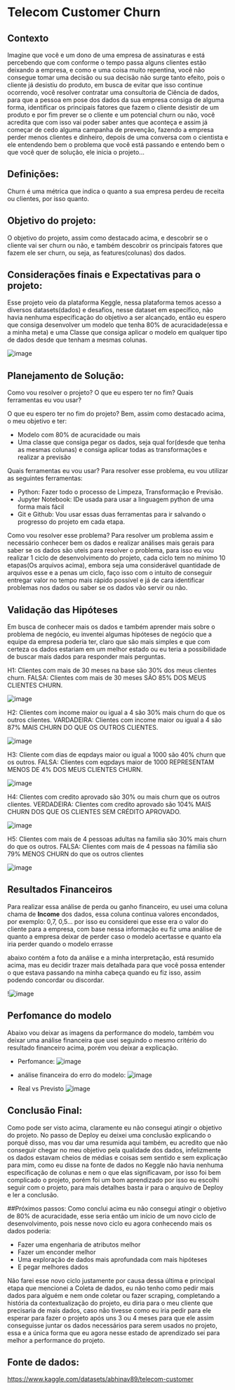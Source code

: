 # Telecom Customer Churn

## Contexto

Imagine que você e um dono de uma empresa de assinaturas e está percebendo que com conforme o tempo passa alguns clientes estão deixando a empresa, e como e uma coisa muito repentina, você não consegue tomar uma decisão ou sua decisão não surge tanto efeito, pois o cliente já desistiu do produto, em busca de evitar que isso continue ocorrendo, você resolver contratar uma consultoria de Ciência de dados, para que a pessoa em pose dos dados da sua empresa consiga de alguma forma, identificar os principais fatores que fazem o cliente desistir de um produto e por fim prever se o cliente e um potencial churn ou não, você acredita que com isso vai poder saber antes que aconteça e assim já começar de cedo alguma campanha de prevenção, fazendo a empresa perder menos clientes e dinheiro, depois de uma conversa com o cientista e ele entendendo bem o problema que você está passando e entendo bem o que você quer de solução, ele inicia o projeto...

## Definições:
Churn é uma métrica que indica o quanto a sua empresa perdeu de receita ou clientes, por isso quanto.


## Objetivo do projeto:
O objetivo do projeto, assim como destacado acima, e descobrir se o cliente vai ser churn ou não, e também descobrir os principais fatores que fazem ele ser churn, ou seja, as features(colunas) dos dados.


## Considerações finais e Expectativas para o projeto:

Esse projeto veio da plataforma Keggle, nessa plataforma temos acesso a diversos datasets(dados) e desafios, nesse dataset em específico, não havia nenhuma especificação do objetivo a ser alcançado, então eu espero que consiga desenvolver um modelo que tenha 80% de acuracidade(essa e a minha meta) e uma Classe que consiga aplicar o modelo em qualquer tipo de dados desde que tenham a mesmas colunas.


![image](https://user-images.githubusercontent.com/92899088/182632586-ce402b7b-239a-4692-8d90-423fe2a0bf8e.png)



## Planejamento de Solução:
Como vou resolver o projeto? O que eu espero ter no fim? Quais ferramentas eu vou usar?

O que eu espero ter no fim do projeto?
Bem, assim como destacado acima, o meu objetivo e ter:
- Modelo com 80% de acuracidade ou mais
- Uma classe que consiga pegar os dados, seja qual for(desde que tenha as mesmas colunas) e consiga aplicar todas as transformações e realizar a previsão
  
 Quais ferramentas eu vou usar?
Para resolver esse problema, eu vou utilizar as seguintes ferramentas:

- Python: Fazer todo o processo de Limpeza, Transformação e Previsão.
- Jupyter Notebook: IDe usada para usar a linguagem python de uma forma mais fácil
- Git e Github: Vou usar essas duas ferramentas para ir salvando o progresso do projeto em cada etapa.
  
  
Como vou resolver esse problema?
Para resolver um problema assim e necessário conhecer bem os dados e realizar análises mais gerais para saber se os dados são uteis para resolver o problema, para isso eu vou realizar 1 ciclo de desenvolvimento do projeto, cada ciclo tem no mínimo 10 etapas(Os arquivos acima), embora seja uma considerável quantidade de arquivos esse e a penas um ciclo, faço isso com o intuito de conseguir entregar valor no tempo mais rápido possível e já de cara identificar problemas nos dados ou saber se os dados vão servir ou não.



## Validação das Hipóteses
Em busca de conhecer mais os dados e também aprender mais sobre o problema de negócio, eu inventei algumas hipóteses de negócio que a equipe da empresa poderia ter, claro que são mais simples e que com certeza os dados estariam em um melhor estado ou eu teria a possibilidade de buscar mais dados para responder mais perguntas.



H1: Clientes com mais de 30 meses na base são 30% dos meus clientes churn.
FALSA: Clientes com mais de 30 meses SÃO 85% DOS MEUS CLIENTES CHURN.

![image](https://user-images.githubusercontent.com/92899088/182637683-fe74fe0d-7a12-4805-8a56-b871fc787ccb.png)


H2: Clientes com income maior ou igual a 4 são 30% mais churn do que os outros clientes.
VARDADEIRA: Clientes com income maior ou igual a 4 são 87% MAIS CHURN DO QUE OS OUTROS CLIENTES.

![image](https://user-images.githubusercontent.com/92899088/182637910-9de395a3-9986-430b-b109-d7ed46ed97f1.png)

H3: Cliente com dias de eqpdays maior ou igual a 1000 são 40% churn que os outros.
FALSA: Clientes com eqpdays maior de 1000 REPRESENTAM MENOS DE 4% DOS MEUS CLIENTES CHURN.

![image](https://user-images.githubusercontent.com/92899088/182638055-3ac0b816-da50-4fd3-8e50-894510eb1910.png)


H4: Clientes com credito aprovado são 30% ou mais churn que os outros clientes.
VERDADEIRA: Clientes com credito aprovado são 104% MAIS CHURN DOS QUE OS CLIENTES SEM CRÉDITO APROVADO.

![image](https://user-images.githubusercontent.com/92899088/182638175-7c18da30-1600-4304-a70c-479aa5c500b1.png)

H5: Clientes com mais de 4 pessoas adultas na familia são 30% mais churn do que os outros.
FALSA: Clientes com mais de 4 pessoas na fámilia são 79% MENOS CHURN do que os outros clientes

![image](https://user-images.githubusercontent.com/92899088/182638327-b16f8283-6c28-4a0a-9f02-6a1d9a975849.png)


## Resultados Financeiros
Para realizar essa análise de perda ou ganho financeiro, eu usei uma coluna chama de **Income** dos dados, essa coluna continua valores encondados, por exemplo: 0,7, 0,5… por isso eu considerei que esse era o valor do cliente para a empresa, com base nessa informação eu fiz uma análise de quanto a empresa deixar de perder caso o modelo acertasse e quanto ela iria perder quando o modelo errasse

abaixo contém a foto da análise e a minha interpretação, está resumido acima, mas eu decidir trazer mais detalhada para que você possa entender o que estava passando na minha cabeça quando eu fiz isso, assim podendo concordar ou discordar.

!![image](https://user-images.githubusercontent.com/92899088/182639346-0a6bd5dd-ad6a-4b0b-acc9-1b0c645a5216.png)


## Perfomance do modelo
Abaixo vou deixar as imagens da performance do modelo, também vou deixar uma análise financeira que usei seguindo o mesmo critério do resultado financeiro acima, porém vou deixar a explicação.


- Perfomance:
![image](https://user-images.githubusercontent.com/92899088/182639983-6ec34d9d-945f-43a8-9009-61ad0153fa14.png)

- análise financeira do erro do modelo:
![image](https://user-images.githubusercontent.com/92899088/182640171-24142e5e-3844-4fc7-a231-f6020654cc7c.png)

- Real vs Previsto
![image](https://user-images.githubusercontent.com/92899088/182640341-71461e70-12fd-4237-a4ab-58b9cedf3106.png)


## Conclusão Final:
Como pode ser visto acima, claramente eu não consegui atingir o objetivo do projeto. No passo de Deploy eu deixei uma conclusão explicando o porquê disso, mas vou dar uma resumida aqui também, eu acredito que não conseguir chegar no meu objetivo pela qualidade dos dados, infelizmente os dados estavam cheios de médias e coisas sem sentido e sem explicação para mim, como eu disse na fonte de dados no Keggle não havia nenhuma especificação de colunas e nem o que elas significavam, por isso foi bem complicado o projeto, porém foi um bom aprendizado por isso eu escolhi seguir com o projeto, para mais detalhes basta ir para o arquivo de Deploy e ler a conclusão.


##Próximos passos:
Como conclui acima eu não consegui atingir o objetivo de 80% de acuracidade, esse seria então um início de um novo ciclo de desenvolvimento, pois nesse novo ciclo eu agora conhecendo mais os dados poderia:

- Fazer uma engenharia de atributos melhor
- Fazer um enconder melhor
- Uma exploração de dados mais aprofundada com mais hipóteses
- E pegar melhores dados

Não farei esse novo ciclo justamente por causa dessa última e  principal etapa que mencionei a Coleta de dados, eu não tenho como pedir mais dados para alguém e nem onde coletar ou fazer scraping, completando a história da contextualização do projeto, eu diria para o meu cliente que precisaria de mais dados, caso não tivesse como eu iria pedir para ele esperar para fazer o projeto após uns 3 ou 4 meses para que ele assim conseguisse juntar os dados necessários para serem usados no projeto, essa e a única forma que eu agora nesse estado de aprendizado sei para melhor a performance do projeto.


## Fonte de dados:

https://www.kaggle.com/datasets/abhinav89/telecom-customer









